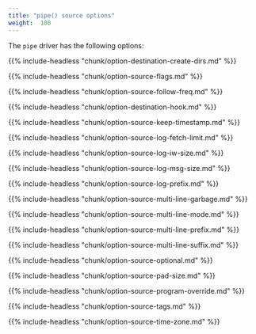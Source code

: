 ```yaml
---
title: "pipe() source options"
weight:  100
---
```

<!-- DISCLAIMER: This file is based on the syslog-ng Open Source Edition documentation https://github.com/balabit/syslog-ng-ose-guides/commit/2f4a52ee61d1ea9ad27cb4f3168b95408fddfdf2 and is used under the terms of The syslog-ng Open Source Edition Documentation License. The file has been modified by Axoflow. -->

The `pipe` driver has the following options:

{{% include-headless "chunk/option-destination-create-dirs.md" %}}

{{% include-headless "chunk/option-source-flags.md" %}}

{{% include-headless "chunk/option-source-follow-freq.md" %}}

{{% include-headless "chunk/option-destination-hook.md" %}}

{{% include-headless "chunk/option-source-keep-timestamp.md" %}}

{{% include-headless "chunk/option-source-log-fetch-limit.md" %}}

{{% include-headless "chunk/option-source-log-iw-size.md" %}}

{{% include-headless "chunk/option-source-log-msg-size.md" %}}

{{% include-headless "chunk/option-source-log-prefix.md" %}}

{{% include-headless "chunk/option-source-multi-line-garbage.md" %}}

{{% include-headless "chunk/option-source-multi-line-mode.md" %}}

{{% include-headless "chunk/option-source-multi-line-prefix.md" %}}

{{% include-headless "chunk/option-source-multi-line-suffix.md" %}}

{{% include-headless "chunk/option-source-optional.md" %}}

{{% include-headless "chunk/option-source-pad-size.md" %}}

{{% include-headless "chunk/option-source-program-override.md" %}}

{{% include-headless "chunk/option-source-tags.md" %}}

{{% include-headless "chunk/option-source-time-zone.md" %}}

